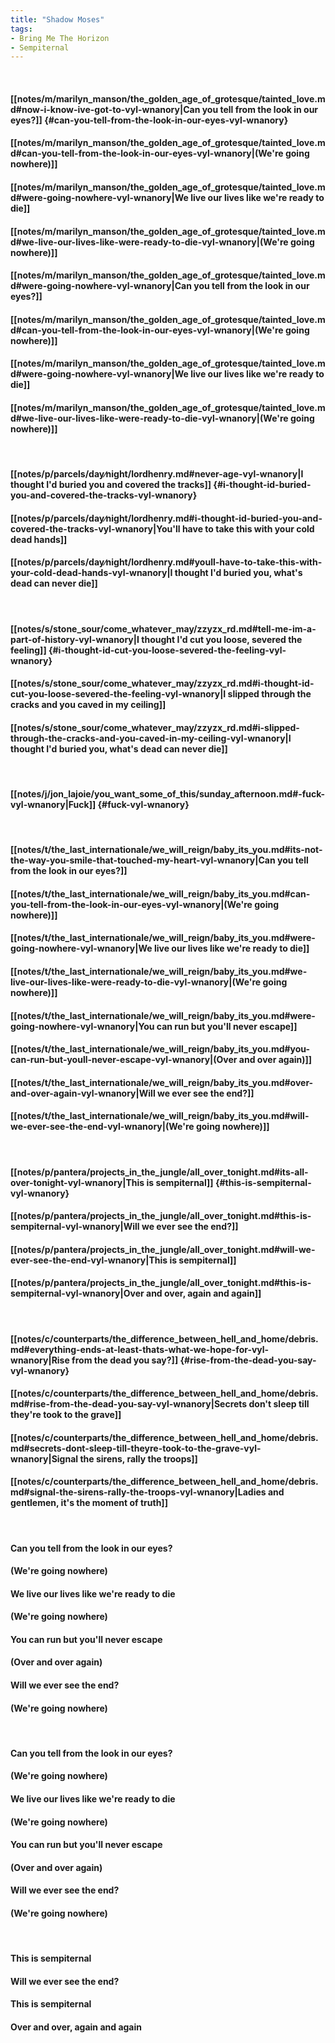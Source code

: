 ```yaml
---
title: "Shadow Moses"
tags:
- Bring Me The Horizon
- Sempiternal
---
```

&nbsp;
#### [[notes/m/marilyn_manson/the_golden_age_of_grotesque/tainted_love.md#now-i-know-ive-got-to-vyl-wnanory|Can you tell from the look in our eyes?]] {#can-you-tell-from-the-look-in-our-eyes-vyl-wnanory}
#### [[notes/m/marilyn_manson/the_golden_age_of_grotesque/tainted_love.md#can-you-tell-from-the-look-in-our-eyes-vyl-wnanory|(We're going nowhere)]]
#### [[notes/m/marilyn_manson/the_golden_age_of_grotesque/tainted_love.md#were-going-nowhere-vyl-wnanory|We live our lives like we're ready to die]]
#### [[notes/m/marilyn_manson/the_golden_age_of_grotesque/tainted_love.md#we-live-our-lives-like-were-ready-to-die-vyl-wnanory|(We're going nowhere)]]
#### [[notes/m/marilyn_manson/the_golden_age_of_grotesque/tainted_love.md#were-going-nowhere-vyl-wnanory|Can you tell from the look in our eyes?]]
#### [[notes/m/marilyn_manson/the_golden_age_of_grotesque/tainted_love.md#can-you-tell-from-the-look-in-our-eyes-vyl-wnanory|(We're going nowhere)]]
#### [[notes/m/marilyn_manson/the_golden_age_of_grotesque/tainted_love.md#were-going-nowhere-vyl-wnanory|We live our lives like we're ready to die]]
#### [[notes/m/marilyn_manson/the_golden_age_of_grotesque/tainted_love.md#we-live-our-lives-like-were-ready-to-die-vyl-wnanory|(We're going nowhere)]]
&nbsp;
#### [[notes/p/parcels/day∕night/lordhenry.md#never-age-vyl-wnanory|I thought I'd buried you and covered the tracks]] {#i-thought-id-buried-you-and-covered-the-tracks-vyl-wnanory}
#### [[notes/p/parcels/day∕night/lordhenry.md#i-thought-id-buried-you-and-covered-the-tracks-vyl-wnanory|You'll have to take this with your cold dead hands]]
#### [[notes/p/parcels/day∕night/lordhenry.md#youll-have-to-take-this-with-your-cold-dead-hands-vyl-wnanory|I thought I'd buried you, what's dead can never die]]
&nbsp;
#### [[notes/s/stone_sour/come_whatever_may/zzyzx_rd.md#tell-me-im-a-part-of-history-vyl-wnanory|I thought I'd cut you loose, severed the feeling]] {#i-thought-id-cut-you-loose-severed-the-feeling-vyl-wnanory}
#### [[notes/s/stone_sour/come_whatever_may/zzyzx_rd.md#i-thought-id-cut-you-loose-severed-the-feeling-vyl-wnanory|I slipped through the cracks and you caved in my ceiling]]
#### [[notes/s/stone_sour/come_whatever_may/zzyzx_rd.md#i-slipped-through-the-cracks-and-you-caved-in-my-ceiling-vyl-wnanory|I thought I'd buried you, what's dead can never die]]
&nbsp;
#### [[notes/j/jon_lajoie/you_want_some_of_this/sunday_afternoon.md#-fuck-vyl-wnanory|Fuck]] {#fuck-vyl-wnanory}
&nbsp;
#### [[notes/t/the_last_internationale/we_will_reign/baby_its_you.md#its-not-the-way-you-smile-that-touched-my-heart-vyl-wnanory|Can you tell from the look in our eyes?]]
#### [[notes/t/the_last_internationale/we_will_reign/baby_its_you.md#can-you-tell-from-the-look-in-our-eyes-vyl-wnanory|(We're going nowhere)]]
#### [[notes/t/the_last_internationale/we_will_reign/baby_its_you.md#were-going-nowhere-vyl-wnanory|We live our lives like we're ready to die]]
#### [[notes/t/the_last_internationale/we_will_reign/baby_its_you.md#we-live-our-lives-like-were-ready-to-die-vyl-wnanory|(We're going nowhere)]]
#### [[notes/t/the_last_internationale/we_will_reign/baby_its_you.md#were-going-nowhere-vyl-wnanory|You can run but you'll never escape]]
#### [[notes/t/the_last_internationale/we_will_reign/baby_its_you.md#you-can-run-but-youll-never-escape-vyl-wnanory|(Over and over again)]]
#### [[notes/t/the_last_internationale/we_will_reign/baby_its_you.md#over-and-over-again-vyl-wnanory|Will we ever see the end?]]
#### [[notes/t/the_last_internationale/we_will_reign/baby_its_you.md#will-we-ever-see-the-end-vyl-wnanory|(We're going nowhere)]]
&nbsp;
#### [[notes/p/pantera/projects_in_the_jungle/all_over_tonight.md#its-all-over-tonight-vyl-wnanory|This is sempiternal]] {#this-is-sempiternal-vyl-wnanory}
#### [[notes/p/pantera/projects_in_the_jungle/all_over_tonight.md#this-is-sempiternal-vyl-wnanory|Will we ever see the end?]]
#### [[notes/p/pantera/projects_in_the_jungle/all_over_tonight.md#will-we-ever-see-the-end-vyl-wnanory|This is sempiternal]]
#### [[notes/p/pantera/projects_in_the_jungle/all_over_tonight.md#this-is-sempiternal-vyl-wnanory|Over and over, again and again]]
&nbsp;
#### [[notes/c/counterparts/the_difference_between_hell_and_home/debris.md#everything-ends-at-least-thats-what-we-hope-for-vyl-wnanory|Rise from the dead you say?]] {#rise-from-the-dead-you-say-vyl-wnanory}
#### [[notes/c/counterparts/the_difference_between_hell_and_home/debris.md#rise-from-the-dead-you-say-vyl-wnanory|Secrets don't sleep till they're took to the grave]]
#### [[notes/c/counterparts/the_difference_between_hell_and_home/debris.md#secrets-dont-sleep-till-theyre-took-to-the-grave-vyl-wnanory|Signal the sirens, rally the troops]]
#### [[notes/c/counterparts/the_difference_between_hell_and_home/debris.md#signal-the-sirens-rally-the-troops-vyl-wnanory|Ladies and gentlemen, it's the moment of truth]]
&nbsp;
#### Can you tell from the look in our eyes?
#### (We're going nowhere)
#### We live our lives like we're ready to die
#### (We're going nowhere)
#### You can run but you'll never escape
#### (Over and over again)
#### Will we ever see the end?
#### (We're going nowhere)
&nbsp;
#### Can you tell from the look in our eyes?
#### (We're going nowhere)
#### We live our lives like we're ready to die
#### (We're going nowhere)
#### You can run but you'll never escape
#### (Over and over again)
#### Will we ever see the end?
#### (We're going nowhere)
&nbsp;
#### This is sempiternal
#### Will we ever see the end?
#### This is sempiternal
#### Over and over, again and again

